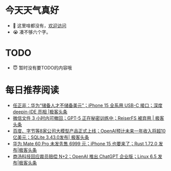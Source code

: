 # 今天天气真好
- 👋 这里啥都没有，[欢迎访问](https://zhangfeng-ola.github.io/)
- 😭 凑不够六个字。
<!---
- 👀 I’m interested in ...
- 🌱 I’m currently learning ...
- 💞️ I’m looking to collaborate on ...
- 📫 How to reach me ...
- 😇 I'm doing something ...

--->

# TODO 
- 😇 暂时没有要TODO的内容哦

<!---
zhangfeng-ola/zhangfeng-ola is a ✨ special ✨ repository because its `README.md` (this file) appears on your GitHub profile.
You can click the Preview link to take a look at your changes.
--->

# 每日推荐阅读
<!-- BLOG-POST-LIST:START -->
- [任正非：华为“储备人才不储备美元”；​iPhone 15 全系用 USB-C 接口；深度 deepin-IDE 亮相 |极客头条](https://blog.csdn.net/weixin_39786569/article/details/132685340)
- [微信文件 3 小时内可撤回；GPT-5 正在秘密训练中；ReiserFS 被弃用 | 极客头条](https://blog.csdn.net/weixin_39786569/article/details/132662617)
- [百度、字节等8家公司大模型产品正式上线；OpenAI预计未来一年收入将超10亿美元；SQLite 3.43.0发布| 极客头条](https://blog.csdn.net/weixin_39786569/article/details/132596360)
- [华为 Mate 60 Pro 未发先售 6999 元；iPhone 15 也要来了；Rust 1.72.0 发布|极客头条](https://blog.csdn.net/weixin_39786569/article/details/132576338)
- [商汤科技回应裁员赔偿 N+2；OpenAI 推出 ChatGPT 企业版；Linux 6.5 发布|极客头条](https://blog.csdn.net/weixin_39786569/article/details/132554931)
<!-- BLOG-POST-LIST:END -->
